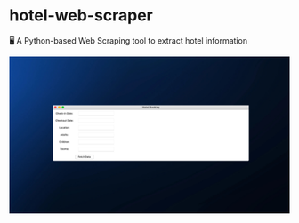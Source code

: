 # hotel-web-scraper
🖥 A Python-based Web Scraping tool to extract hotel information

[![Demo](https://github.com/abhikarnati333/hotel-web-scraper/blob/main/web%20scraper%20.png)](https://github.com/abhikarnati333/hotel-web-scraper/blob/main/web%20scraper%20video.mp4)
